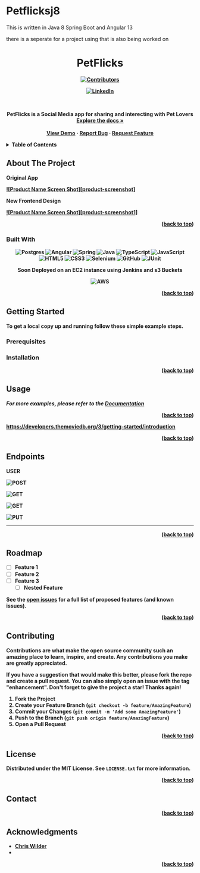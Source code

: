 # Petflicksj8

This is written in Java 8 Spring Boot and Angular 13

there is a seperate for a project using that is also being worked on



<h1 align="center" ><strong>
   PetFlicks
</string>
  </h1>

<div id="top"></div>




<!-- PROJECT SHIELDS -->
<!--
*** https://www.markdownguide.org/basic-syntax/#reference-style-links
-->
<div align="center">
  
[![Contributors][contributors-shield]][contributors-url]

<!-- [![MIT License][license-shield]][license-url] -->
  
[![LinkedIn][linkedin-shield]][linkedin-url]


</div>

<!-- PROJECT LOGO -->
<br />
<div align="center">
<!--   <a href="https://github.com/wilderchris/spoilerroom">
    <img src="https://github.com/wilderchris/SpoilerRoom/blob/main/src/main/resources/images/logo.png" alt="ScreenerRoom" width="80" height="80">
  </a> -->

<!-- <h3 align="center">ScreenerRoom</h3> -->

  <p align="center">
PetFlicks is a Social Media app for sharing and interecting with Pet Lovers </br>
    <a href="https://github.com/wilderchris/spoilerroom"><strong>Explore the docs »</strong></a>
    <br />
    <br />
    <a href="https://github.com/wilderchris/spoilerroom">View Demo</a>
    ·
    <a href="https://github.com/wilderchris/spoilerroom/issues">Report Bug</a>
    ·
    <a href="https://github.com/wilderchris/spoilerroom/issues">Request Feature</a>
  </p>
</div>



<!-- TABLE OF CONTENTS -->
<details>
  <summary>Table of Contents</summary>
  <ol>
    <li>
      <a href="#about-the-project">About The Project</a>
      <ul>
        <li><a href="#built-with">Built With</a></li>
      </ul>
    </li>
    <li>
      <a href="#getting-started">Getting Started</a>
      <ul>
        <li><a href="#prerequisites">Prerequisites</a></li>
        <li><a href="#installation">Installation</a></li>
      </ul>
    </li>
    <li><a href="#usage">Usage</a></li>
    <li><a href="#external-api">External Api</a></li>
    <li><a href="#endpoints">EndPoints</a></li>
     <li><a href="#roadmap">Roadmap</a></li>
    <li><a href="#contributing">Contributing</a></li>
    <li><a href="#license">License</a></li>
    <li><a href="#contact">Contact</a></li>
    <li><a href="#acknowledgments">Acknowledgments</a></li>
  </ol>
</details>



<!-- ABOUT THE PROJECT -->
## About The Project

Original App

[![Product Name Screen Shot][product-screenshot]](https://PetFlicks.com)

New Frontend Design

[![Product Name Screen Shot][product-screenshot1]](https://PetFlicks.com)


<!-- Here's a blank template to get started: To avoid retyping too much info. Do a search and replace with your text editor for the following: `github_username`, `repo_name`, `twitter_handle`, `linkedin_username`, `email_client`, `email`, `project_title`, `project_description` -->

<p align="right">(<a href="#top">back to top</a>)</p>



### Built With

<div align="center">

![Postgres](https://img.shields.io/badge/postgres-%23316192.svg?style=for-the-badge&logo=postgresql&logoColor=white)
![Angular](https://img.shields.io/badge/angular-%23DD0031.svg?style=for-the-badge&logo=angular&logoColor=white)
![Spring](https://img.shields.io/badge/spring-%236DB33F.svg?style=for-the-badge&logo=spring&logoColor=white)
![Java](https://img.shields.io/badge/java-%23ED8B00.svg?style=for-the-badge&logo=java&logoColor=white)
![TypeScript](https://img.shields.io/badge/typescript-%23007ACC.svg?style=for-the-badge&logo=typescript&logoColor=white)
![JavaScript](https://img.shields.io/badge/javascript-%23323330.svg?style=for-the-badge&logo=javascript&logoColor=%23F7DF1E)
![HTML5](https://img.shields.io/badge/html5-%23E34F26.svg?style=for-the-badge&logo=html5&logoColor=white)
![CSS3](https://img.shields.io/badge/css3-%231572B6.svg?style=for-the-badge&logo=css3&logoColor=white)
![Selenium](https://img.shields.io/badge/-selenium-%43B02A?style=for-the-badge&logo=selenium&logoColor=white)
![GitHub](https://img.shields.io/badge/github-%23121011.svg?style=for-the-badge&logo=github&logoColor=white)
![JUnit](https://img.shields.io/badge/Junit5-25A162?style=for-the-badge&logo=junit5&logoColor=white)

 
  
Soon Deployed on an EC2 instance using Jenkins and s3 Buckets

![AWS](https://img.shields.io/badge/AWS-%23FF9900.svg?style=for-the-badge&logo=amazon-aws&logoColor=white)

</div>


<!-- * [Next.js](https://nextjs.org/)
* [React.js](https://reactjs.org/)
* [Vue.js](https://vuejs.org/)
* [Angular](https://angular.io/)
* [Svelte](https://svelte.dev/)
* [Laravel](https://laravel.com)
* [Bootstrap](https://getbootstrap.com)
* [JQuery](https://jquery.com) -->

<p align="right">(<a href="#top">back to top</a>)</p>



<!-- GETTING STARTED -->
## Getting Started

<!-- This is an example of how you may give instructions on setting up your project locally. -->
To get a local copy up and running follow these simple example steps.

### Prerequisites
<!-- 
This is an example of how to list things you need to use the software and how to install them.
* npm
  ```sh
  npm install npm@latest -g
  ``` -->

### Installation

<!-- 1. Get a free API Key at [https://example.com](https://example.com)
2. Clone the repo
   ```sh
   git clone https://github.com/github_username/repo_name.git
   ```
3. Install NPM packages
   ```sh
   npm install
   ```
4. Enter your API in `config.js`
   ```js
   const API_KEY = 'ENTER YOUR API';
   ``` -->

<p align="right">(<a href="#top">back to top</a>)</p>



<!-- USAGE EXAMPLES -->
## Usage

<!-- Use this space to show useful examples of how a project can be used. Additional screenshots, code examples and demos work well in this space. You may also link to more resources. -->

_For more examples, please refer to the [Documentation](https://example.com)_



<p align="right">(<a href="#top">back to top</a>)</p>


https://developers.themoviedb.org/3/getting-started/introduction


<p align="right">(<a href="#top">back to top</a>)</p>

## Endpoints

USER

![POST](https://img.shields.io/static/v1.svg?label=register&message=http://localhost:8080/users/&color=blue )

![GET](https://img.shields.io/static/v1.svg?label=getUserById&message=http://localhost:8080/users/{user_id}&color=blue )

![GET](https://img.shields.io/static/v1.svg?label=CheckLogin&message=http://localhost:8080/user/{userId}/auth&color=blue )

![PUT](https://img.shields.io/static/v1.svg?label=UpdateUser&message=http://localhost:8080/users/{user_id}&color=blue )

---





<p align="right">(<a href="#top">back to top</a>)</p>

<!-- ROADMAP -->
## Roadmap

- [ ] Feature 1
- [ ] Feature 2
- [ ] Feature 3
    - [ ] Nested Feature

See the [open issues](https://github.com/github_username/repo_name/issues) for a full list of proposed features (and known issues).

<p align="right">(<a href="#top">back to top</a>)</p>



<!-- CONTRIBUTING -->
## Contributing

Contributions are what make the open source community such an amazing place to learn, inspire, and create. Any contributions you make are **greatly appreciated**.

If you have a suggestion that would make this better, please fork the repo and create a pull request. You can also simply open an issue with the tag "enhancement".
Don't forget to give the project a star! Thanks again!

1. Fork the Project
2. Create your Feature Branch (`git checkout -b feature/AmazingFeature`)
3. Commit your Changes (`git commit -m 'Add some AmazingFeature'`)
4. Push to the Branch (`git push origin feature/AmazingFeature`)
5. Open a Pull Request

<p align="right">(<a href="#top">back to top</a>)</p>



<!-- LICENSE -->
## License

Distributed under the MIT License. See `LICENSE.txt` for more information.

<p align="right">(<a href="#top">back to top</a>)</p>



<!-- CONTACT -->
## Contact

<!-- Your Name - [@twitter_handle](https://twitter.com/twitter_handle) - email@email_client.com -->

<!-- Project Link: [https://github.com/github_username/repo_name](https://github.com/github_username/repo_name) -->

<p align="right">(<a href="#top">back to top</a>)</p>



<!-- ACKNOWLEDGMENTS -->
## Acknowledgments

* [Chris Wilder](https://github.com/wilderchris)
* []()

<p align="right">(<a href="#top">back to top</a>)</p>



<!-- MARKDOWN LINKS & IMAGES -->
<!-- https://www.markdownguide.org/basic-syntax/#reference-style-links -->
[contributors-shield]: https://img.shields.io/github/contributors/wilderchris/wilderchris?style=for-the-badge
[contributors-url]: https://github.com/211115-jwa/projecttwo-alchemy-back-end
[forks-shield]: https://img.shields.io/github/forks/github_username/repo_name.svg?style=for-the-badge
[forks-url]: https://github.com/github_username/repo_name/network/members
[stars-shield]: https://img.shields.io/github/stars/github_username/repo_name.svg?style=for-the-badge
[stars-url]: https://github.com/github_username/repo_name/stargazers
[issues-shield]: https://img.shields.io/github/issues/github_username/repo_name.svg?style=for-the-badge
[issues-url]: https://github.com/github_username/repo_name/issues
[license-shield]: https://img.shields.io/github/license/github_username/repo_name.svg?style=for-the-badge
[license-url]: https://github.com/github_username/repo_name/blob/master/LICENSE.txt
[linkedin-shield]: https://img.shields.io/badge/LinkedIn-blue?style=for-the-badge&logo=linkedin&logoColor=white
[linkedin-url]: https://www.linkedin.com/in/chriswwilder/
<!-- [product-screenshot]: https://github.com/wilderchris/SpoilerRoom/blob/main/src/main/resources/images/screenshot.png
[product-screenshot1]: https://github.com/wilderchris/SpoilerRoom/blob/main/src/main/resources/images/screenshot1.png
 -->
